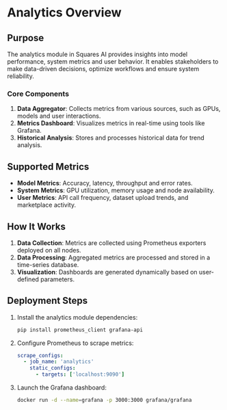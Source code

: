 # Analytics Overview

## Purpose
The analytics module in Squares AI provides insights into model performance, system metrics and user behavior. It enables stakeholders to make data-driven decisions, optimize workflows and ensure system reliability.

### Core Components
1. **Data Aggregator**: Collects metrics from various sources, such as GPUs, models and user interactions.
2. **Metrics Dashboard**: Visualizes metrics in real-time using tools like Grafana.
3. **Historical Analysis**: Stores and processes historical data for trend analysis.

## Supported Metrics
- **Model Metrics**: Accuracy, latency, throughput and error rates.
- **System Metrics**: GPU utilization, memory usage and node availability.
- **User Metrics**: API call frequency, dataset upload trends, and marketplace activity.

## How It Works
1. **Data Collection**: Metrics are collected using Prometheus exporters deployed on all nodes.
2. **Data Processing**: Aggregated metrics are processed and stored in a time-series database.
3. **Visualization**: Dashboards are generated dynamically based on user-defined parameters.

## Deployment Steps
1. Install the analytics module dependencies:
    ```bash
    pip install prometheus_client grafana-api
    ```
2. Configure Prometheus to scrape metrics:
    ```yaml
    scrape_configs:
      - job_name: 'analytics'
        static_configs:
          - targets: ['localhost:9090']
    ```
3. Launch the Grafana dashboard:
    ```bash
    docker run -d --name=grafana -p 3000:3000 grafana/grafana
    ```

